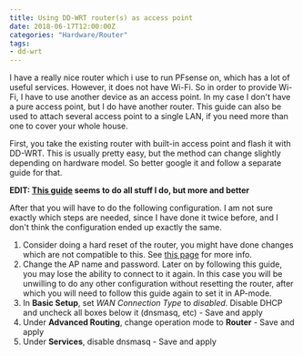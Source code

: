 ```yaml
---
title: Using DD-WRT router(s) as access point
date: 2018-06-17T12:00:00Z
categories: "Hardware/Router"
tags:
- dd-wrt
---
```

I have a really nice router which i use to run PFsense on, which has a lot of useful services. However, it does not have Wi-Fi. So in order to provide Wi-Fi, I have to use another device as an access point. In my case I don't have a pure access point, but I do have another router. This guide can also be used to attach several access point to a single LAN, if you need more than one to cover your whole house.

First, you take the existing router with built-in access point and flash it with DD-WRT. This is usually pretty easy, but the method can change slightly depending on hardware model. So better google it and follow a separate guide for that.

**EDIT: [This guide](https://wiki.dd-wrt.com/wiki/index.php/Wireless_Access_Point) seems to do all stuff I do, but more and better**

After that you will have to do the following configuration. I am not sure exactly which steps are needed, since I have done it twice before, and I don't think the configuration ended up exactly the same.

1. Consider doing a hard reset of the router, you might have done changes which are not compatible to this.  See [this page](https://wiki.dd-wrt.com/wiki/index.php/Hard_reset_or_30/30/30) for more info.  
2. Change the AP name and password. Later on by following this guide, you may lose the ability to connect to it again. In this case you will be unwilling to do any other configuration without resetting the router, after which you will need to follow this guide again to set it in AP-mode.  
3. In **Basic Setup**, set *WAN Connection Type* to *disabled*. Disable DHCP and uncheck all boxes below it (dnsmasq, etc) - Save and apply  
4. Under **Advanced Routing**, change operation mode to **Router** - Save and apply  
5. Under **Services**, disable dnsmasq - Save and apply  

